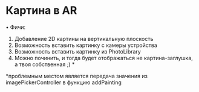 # Картина в AR

• Фичи: 
1. Добавление 2D картины на вертикальную плоскость 
2. Возможность вставить картинку с камеры устройства
3. Возможность вставить картинку из PhotoLibrary
4. Можно починить, и тогда будет отображаться не картина-заглушка, а твоя собственная ;) *

*проблемным местом является передача значения из imagePickerController в функцию addPainting
